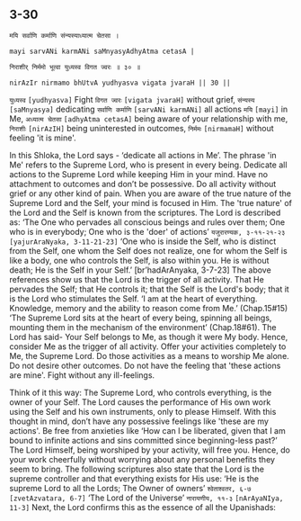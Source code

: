 ## 3-30


```shloka-sa
मयि सर्वाणि कर्माणि संन्यस्याध्यात्म चेतसा ।
```
```shloka-sa-hk
mayi sarvANi karmANi saMnyasyAdhyAtma cetasA |
```
```shloka-sa
निराशीर् निर्ममो भूत्वा युध्यस्व विगत ज्वरः ॥ ३० ॥
```
```shloka-sa-hk
nirAzIr nirmamo bhUtvA yudhyasva vigata jvaraH || 30 ||
```

`युध्यस्व` `[yudhyasva]` Fight `विगत ज्वरः` `[vigata jvaraH]` without grief, `संन्यस्य` `[saMnyasya]` dedicating `सर्वाणि कर्माणि` `[sarvANi karmANi]` all actions `मयि` `[mayi]` in Me, `अध्यात्म चेतसा` `[adhyAtma cetasA]` being aware of your relationship with me, `निराशीः` `[nirAzIH]` being uninterested in outcomes, `निर्ममः` `[nirmamaH]` without feeling 'it is mine'.



In this Shloka, the Lord says - ‘dedicate all actions in Me’. The phrase 'in Me' refers to the Supreme Lord, who is present in every being. 
Dedicate all actions to the Supreme Lord while keeping Him in your mind. Have no attachment to outcomes and don’t be possessive. Do all activity without grief or any other kind of pain. When you are aware of the true nature of the Supreme Lord and the Self, your mind is focused in Him. The 'true nature' of the Lord and the Self is known from the scriptures. The Lord is described as:
‘The One who pervades all conscious beings and rules over them; One who is in everybody; One who is the 'doer' of actions’ `यजुरारण्यक, ३-११-२१-२३` `[yajurAraNyaka, 3-11-21-23]`
‘One who is inside the Self, who is distinct from the Self, one whom the Self does not realize, one for whom the Self is like a body, one who controls the Self, is also within you. He is without death; He is the Self in your Self.’ [br’hadArAnyaka, 3-7-23]
The above references show us that the Lord is the trigger of all activity. That He pervades the Self; that He controls it; that the Self is the Lord's body; that it is the Lord who stimulates the Self.
‘I am at the heart of everything. Knowledge, memory and the ability to reason come from Me.’ (Chap.15#15)
‘The Supreme Lord sits at the heart of every being, spinning all beings, mounting them in the mechanism of the environment’ (Chap.18#61).
The Lord has said- Your Self belongs to Me, as though it were My body. Hence, consider Me as the trigger of all activity. Offer your activities completely to Me, the Supreme Lord. Do those activities as a means to worship Me alone. Do not desire other outcomes. Do not have the feeling that 'these actions are mine'. Fight without any ill-feelings.



Think of it this way: The Supreme Lord, who controls everything, is the owner of your Self. The Lord causes the performance of His own work using the Self and his own instruments, only to please Himself. 
With this thought in mind, don’t have any possessive feelings like 'these are my actions'. Be free from anxieties like ‘How can I be liberated, given that I am bound to infinite actions and sins committed since beginning-less past?’ The Lord Himself, being worshiped by your activity, will free you. Hence, do your work cheerfully without worrying about any personal benefits they seem to bring.
The following scriptures also state that the Lord is the supreme controller and that everything exists for His use:
‘He is the supreme Lord to all the Lords; The Owner of owners’ `श्वेताश्वतर, ६-७` `[zvetAzvatara, 6-7]`
‘The Lord of the Universe’ `नारायणीय, ११-३` `[nArAyaNIya, 11-3]`
Next, the Lord confirms this as the essence of all the Upanishads:

